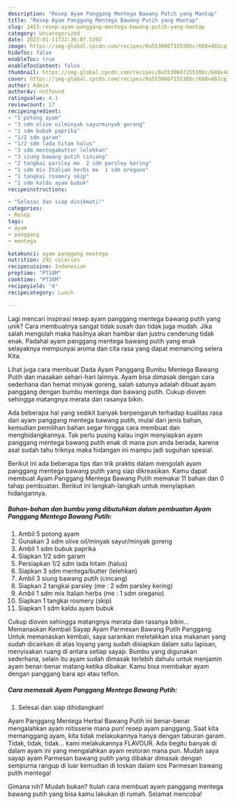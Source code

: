 ```yaml
---
description: "Resep Ayam Panggang Mentega Bawang Putih yang Mantap"
title: "Resep Ayam Panggang Mentega Bawang Putih yang Mantap"
slug: 1413-resep-ayam-panggang-mentega-bawang-putih-yang-mantap
category: Uncategorized
date: 2023-01-11T22:36:07.539Z
image: https://img-global.cpcdn.com/recipes/0a553060715530bc/680x482cq70/ayam-panggang-mentega-bawang-putih-foto-resep-utama.jpg
hideToc: false
enableToc: true
enableTocContent: false
thumbnail: https://img-global.cpcdn.com/recipes/0a553060715530bc/680x482cq70/ayam-panggang-mentega-bawang-putih-foto-resep-utama.jpg
cover: https://img-global.cpcdn.com/recipes/0a553060715530bc/680x482cq70/ayam-panggang-mentega-bawang-putih-foto-resep-utama.jpg
author: Admin
authorAv: notfound
ratingvalue: 4.1
reviewcount: 17
recipeingredient:
- "5 potong ayam"
- "3 sdm olive oilminyak sayurminyak goreng"
- "1 sdm bubuk paprika"
- "1/2 sdm garam"
- "1/2 sdm lada hitam halus"
- "3 sdm mentegabutter lelehkan"
- "3 siung bawang putih cincang"
- "2 tangkai parsley me  2 sdm parsley kering"
- "1 sdm mix Italian herbs me  1 sdm oregano"
- "1 tangkai rosmery skip"
- "1 sdm kaldu ayam bubuk"
recipeinstructions:

- "Selesai dan siap dinikmati!"
categories:
- Resep
tags:
- ayam
- panggang
- mentega

katakunci: ayam panggang mentega 
nutrition: 292 calories
recipecuisine: Indonesian
preptime: "PT18M"
cooktime: "PT38M"
recipeyield: "4"
recipecategory: Lunch

---
```





Lagi mencari inspirasi resep ayam panggang mentega bawang putih yang unik? Cara membuatnya sangat tidak susah dan tidak juga mudah. Jika salah mengolah maka hasilnya akan hambar dan justru cenderung tidak enak. Padahal ayam panggang mentega bawang putih yang enak selayaknya mempunyai aroma dan cita rasa yang dapat memancing selera Kita.





Lihat juga cara membuat Dada Ayam Panggang Bumbu Mentega Bawang Putih dan masakan sehari-hari lainnya. Ayam bisa dimasak dengan cara sederhana dan hemat minyak goreng, salah satunya adalah dibuat ayam panggang dengan bumbu mentega dan bawang putih. Cukup dioven sehingga matangnya merata dan rasanya bikin.

Ada beberapa hal yang sedikit banyak berpengaruh terhadap kualitas rasa dari ayam panggang mentega bawang putih, mulai dari jenis bahan, kemudian pemilihan bahan segar hingga cara membuat dan menghidangkannya. Tak perlu pusing kalau ingin menyiapkan ayam panggang mentega bawang putih enak di mana pun anda berada, karena asal sudah tahu triknya maka hidangan ini mampu jadi suguhan spesial.






Berikut ini ada beberapa tips dan trik praktis dalam mengolah ayam panggang mentega bawang putih yang siap dikreasikan. Kamu dapat membuat Ayam Panggang Mentega Bawang Putih memakai 11 bahan dan 0 tahap pembuatan. Berikut ini langkah-langkah untuk menyiapkan hidangannya.

<!--inarticleads1-->

##### Bahan-bahan dan bumbu yang dibutuhkan dalam pembuatan Ayam Panggang Mentega Bawang Putih:

1. Ambil 5 potong ayam
1. Gunakan 3 sdm olive oil/minyak sayur/minyak goreng
1. Ambil 1 sdm bubuk paprika
1. Siapkan 1/2 sdm garam
1. Persiapkan 1/2 sdm lada hitam (halus)
1. Siapkan 3 sdm mentega/butter (lelehkan)
1. Ambil 3 siung bawang putih (cincang)
1. Siapkan 2 tangkai parsley (me : 2 sdm parsley kering)
1. Ambil 1 sdm mix Italian herbs (me : 1 sdm oregano)
1. Siapkan 1 tangkai rosmery (skip)
1. Siapkan 1 sdm kaldu ayam bubuk


Cukup dioven sehingga matangnya merata dan rasanya bikin… Memanaskan Kembali Sayap Ayam Parmesan Bawang Putih Panggang. Untuk memanaskan kembali, saya sarankan meletakkan sisa makanan yang sudah dicairkan di atas loyang yang sudah disiapkan dalam satu lapisan, menyisakan ruang di antara setiap sayap. Bumbu yang digunakan sederhana, selain itu ayam sudah dimasak terlebih dahulu untuk menjamin ayam benar-benar matang ketika dibakar. Kamu bisa membakar ayam dengan panggang bara api atau teflon. 

<!--inarticleads2-->

##### Cara memasak Ayam Panggang Mentega Bawang Putih:


1. Selesai dan siap dihidangkan!

Ayam Panggang Mentega Herbal Bawang Putih ini benar-benar mengalahkan ayam rotisserie mana pun! resep ayam panggang. Saat kita memanggang ayam, kita tidak melakukannya hanya dengan taburan garam. Tidak, tidak, tidak… kami melakukannya FLAVOUR. Ada begitu banyak di dalam ayam ini yang mengalahkan ayam restoran mana pun. Mudah saya sayap ayam Parmesan bawang putih yang dibakar dimasak dengan sempurna rangup di luar kemudian di toskan dalam sos Parmesan bawang putih mentega! 

Gimana nih? Mudah bukan? Itulah cara membuat ayam panggang mentega bawang putih yang bisa kamu lakukan di rumah. Selamat mencoba!
